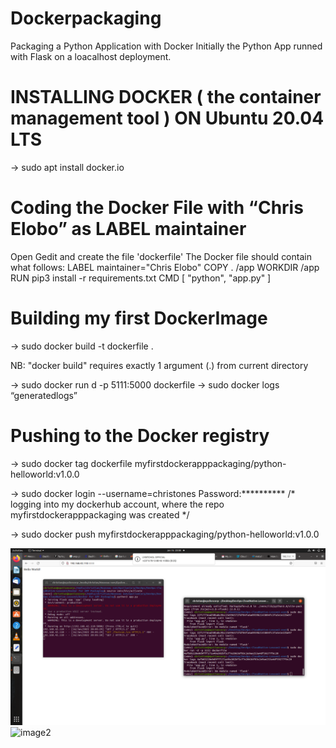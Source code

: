 # Dockerpackaging
Packaging a Python Application with Docker
Initially the Python App runned with Flask on a loacalhost deployment.

# INSTALLING DOCKER ( the container management tool ) ON  Ubuntu 20.04 LTS 
 →  sudo apt install docker.io
    
# Coding the Docker File with “Chris Elobo” as LABEL maintainer
 Open Gedit and create the file 'dockerfile'
 The Docker file should contain what follows:
  LABEL maintainer="Chris Elobo"
  COPY . /app
  WORKDIR /app
  RUN pip3 install -r requirements.txt
  CMD [ "python", "app.py" ]

# Building my first DockerImage 
 → sudo docker build -t dockerfile .

 NB: "docker build" requires exactly 1 argument (.) from current directory

 → sudo docker run d -p 5111:5000 dockerfile 
 → sudo docker logs  “generatedlogs”

# Pushing to the Docker registry

 → sudo docker tag dockerfile myfirstdockerapppackaging/python-helloworld:v1.0.0 
                  
 → sudo docker login --username=christones
  Password:**********    /* logging into my dockerhub account, where the repo myfirstdockerapppackaging was created */      

 → sudo docker push myfirstdockerapppackaging/python-helloworld:v1.0.0 
 
 ![image1](screenshots/deployed.png)
 ![image2](screenshots/pakgaged.png)
 
 
